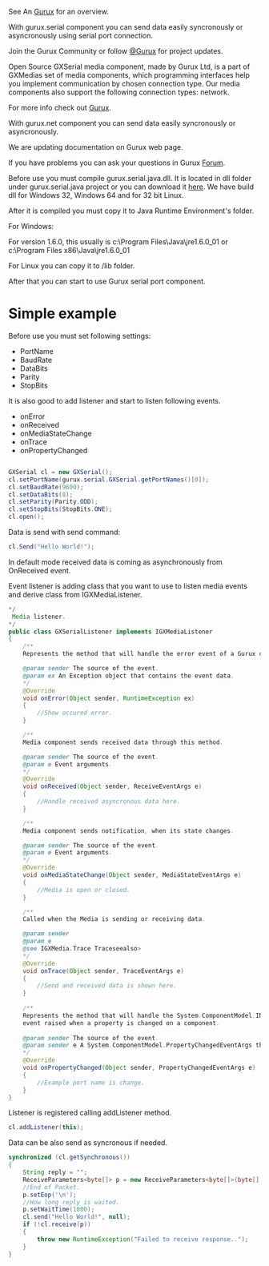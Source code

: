 See An [Gurux](http://www.gurux.org/ "Gurux") for an overview.

With gurux.serial component you can send data easily syncronously or asyncronously using serial port connection.

Join the Gurux Community or follow [@Gurux](https://twitter.com/guruxorg "@Gurux") for project updates.

Open Source GXSerial media component, made by Gurux Ltd, is a part of GXMedias set of media components, which programming interfaces help you implement communication by chosen connection type. Our media components also support the following connection types: network.

For more info check out [Gurux](http://www.gurux.org/ "Gurux").

With gurux.net component you can send data easily syncronously or asyncronously.

We are updating documentation on Gurux web page. 

If you have problems you can ask your questions in Gurux [Forum](http://www.gurux.org/forum).

Before use you must compile gurux.serial.java.dll. It is located in dll folder under gurux.serial.java project or you can download it <a href="www.gurux.org/Downloads/gurux.serial.java.zip">here</a>.
We have build dll for Windows 32, Windows 64 and for 32 bit Linux.

After it is compiled you must copy it to Java Runtime Environment's folder.

For Windows:

For version 1.6.0, this usually is 
c:\Program Files\Java\jre1.6.0_01 or c:\Program Files x86\Java\jre1.6.0_01

For Linux you can copy it to /lib folder.

After that you can start to use Gurux serial port component.

Simple example
=========================== 
Before use you must set following settings:
* PortName
* BaudRate
* DataBits
* Parity
* StopBits

It is also good to add listener and start to listen following events.
* onError
* onReceived
* onMediaStateChange
* onTrace
* onPropertyChanged

```java

GXSerial cl = new GXSerial();
cl.setPortName(gurux.serial.GXSerial.getPortNames()[0]);
cl.setBaudRate(9600);
cl.setDataBits(8);
cl.setParity(Parity.ODD);
cl.setStopBits(StopBits.ONE);
cl.open();

```

Data is send with send command:

```java
cl.Send("Hello World!");
```
In default mode received data is coming as asynchronously from OnReceived event.

Event listener is adding class that you want to use to listen media events and derive class from IGXMediaListener.

```java
*/
 Media listener.
*/
public class GXSerialListener implements IGXMediaListener
{
	/** 
    Represents the method that will handle the error event of a Gurux component.

    @param sender The source of the event.
    @param ex An Exception object that contains the event data.
    */
    @Override
    void onError(Object sender, RuntimeException ex)
    {
		//Show occured error.
    }

    /** 
    Media component sends received data through this method.

    @param sender The source of the event.
    @param e Event arguments.
    */
    @Override
    void onReceived(Object sender, ReceiveEventArgs e)
    {
		//Handle received asyncronous data here.
    }

    /** 
    Media component sends notification, when its state changes.

    @param sender The source of the event.    
    @param e Event arguments.
    */
    @Override
    void onMediaStateChange(Object sender, MediaStateEventArgs e)
    {
		//Media is open or closed.
    }

    /** 
    Called when the Media is sending or receiving data.

    @param sender
    @param e
    @see IGXMedia.Trace Traceseealso>
    */
    @Override
    void onTrace(Object sender, TraceEventArgs e)
    {
		//Send and received data is shown here.
    }
    
    /** 
    Represents the method that will handle the System.ComponentModel.INotifyPropertyChanged.PropertyChanged
    event raised when a property is changed on a component.
    
    @param sender The source of the event.
    @param sender e A System.ComponentModel.PropertyChangedEventArgs that contains the event data.
    */
    @Override
    void onPropertyChanged(Object sender, PropertyChangedEventArgs e)
    {
		//Example port name is change.
    }      
}

```

Listener is registered calling addListener method.
```java
cl.addListener(this);

```

Data can be also send as syncronous if needed.

```java
synchronized (cl.getSynchronous())
{
    String reply = "";    
    ReceiveParameters<byte[]> p = new ReceiveParameters<byte[]>(byte[].class);    
    //End of Packet.
    p.setEop('\n'); 
    //How long reply is waited.   
    p.setWaitTime(1000);          
    cl.send("Hello World!", null);
    if (!cl.receive(p))
    {
        throw new RuntimeException("Failed to receive response..");
    }
}
```